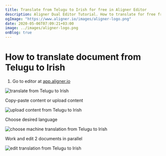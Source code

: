 ```yaml
---
title: Translate from Telugu to Irish for free in Aligner Editor
description: Aligner Dual Editor Tutorial. How to translate for free from Telugu to Irish. Aligner is multilingual document management platform. 
ogImage: "https://www.aligner.io/images/aligner-logo.png"
date: 2020-05-06T07:09:21+03:00
image: ../images/aligner-logo.png
onBlog: true
---
```


# How to translate document from Telugu to Irish

1. Go to editor at [app.aligner.io](https://app.aligner.io "Aligner App web page")

![translate from Telugu to Irish](../aligner-blank-editor.png "translate from Telugu to Irish")

Copy-paste content or upload content

![upload content from Telugu to Irish](../aligner-uploaded-document.png "upload content from Telugu to Irish")

Choose desired language

![choose machine translation from Telugu to Irish](../aligner-language-dropdown.png "choose machine translation from Telugu to Irish")

Work and edit 2 documents in parallel

![edit translation from Telugu to Irish](../aligner-double-sitded-editor.png "edit translation from Telugu to Irish")

